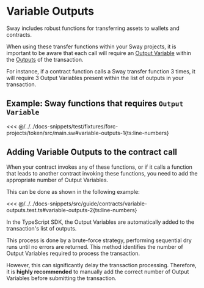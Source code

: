 # Variable Outputs

Sway includes robust functions for transferring assets to wallets and contracts.

When using these transfer functions within your Sway projects, it is important to be aware that each call will require an [Output Variable](https://specs.fuel.network/master/tx-format/output.html#outputvariable) within the [Outputs](https://specs.fuel.network/master/tx-format/output.html) of the transaction.

For instance, if a contract function calls a Sway transfer function 3 times, it will require 3 Output Variables present within the list of outputs in your transaction.

## Example: Sway functions that requires `Output Variable`

<<< @/../../docs-snippets/test/fixtures/forc-projects/token/src/main.sw#variable-outputs-1{ts:line-numbers}

## Adding Variable Outputs to the contract call

When your contract invokes any of these functions, or if it calls a function that leads to another contract invoking these functions, you need to add the appropriate number of Output Variables.

This can be done as shown in the following example:

<<< @/../../docs-snippets/src/guide/contracts/variable-outputs.test.ts#variable-outputs-2{ts:line-numbers}

In the TypeScript SDK, the Output Variables are automatically added to the transaction's list of outputs.

This process is done by a brute-force strategy, performing sequential dry runs until no errors are returned. This method identifies the number of Output Variables required to process the transaction.

However, this can significantly delay the transaction processing. Therefore, it is **highly recommended** to manually add the correct number of Output Variables before submitting the transaction.
